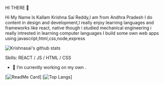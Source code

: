 HI THERE 👋

Hi My Name Is Kallam Krishna Sai Reddy,I am from Andhra Pradesh I do content in design and development,I really enjoy learning languages and frameworks like react, native
though i studied mechanical engineering i really intrested in learning computer languages
I build some own web apps using javascript,html,css,node,express

![Krishnasai's github stats](https://github-readme-stats.vercel.app/api?username=krishnasai231&theme=radical)


Skills:  REACT / JS / HTML / CSS

- 🔭 I’m currently working on my own . 

[![ReadMe Card](https://github-readme-stats.vercel.app/api/pin/?username=krishnasai231&repo=github-readme-stats)]
[![Top Langs](https://github-readme-stats.vercel.app/api/top-langs/?username=krishnasai231&layout=compact)]



